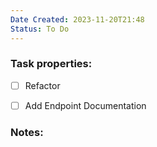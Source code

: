 ```yaml
---
Date Created: 2023-11-20T21:48
Status: To Do
---
```

### Task properties:

- [ ] Refactor
- [ ] Add Endpoint Documentation

  

### Notes: